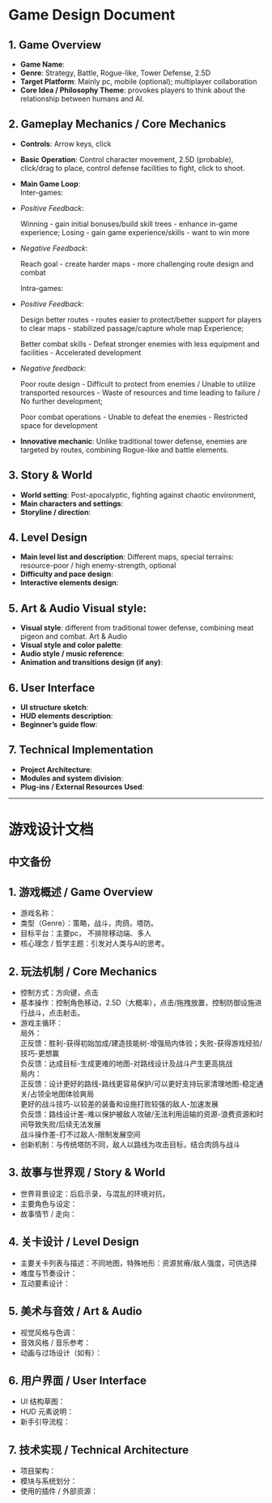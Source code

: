 # Game Design Document

## 1\. Game Overview 

- **Game Name**:   
- **Genre**: Strategy, Battle, Rogue-like, Tower Defense, 2.5D  
- **Target Platform**: Mainly pc, mobile (optional);  multiplayer collaboration  
- **Core Idea / Philosophy Theme**: provokes players to think about the relationship between humans and AI.

## 2\. Gameplay Mechanics / Core Mechanics 

- **Controls**: Arrow keys, click   
- **Basic Operation**: Control character movement, 2.5D (probable), click/drag to place, control defense facilities to fight, click to shoot.  
- **Main Game Loop**:   
  Inter-games:   
- *Positive Feedback*: 

  Winning \- gain initial bonuses/build skill trees \- enhance in-game experience; Losing \- gain game experience/skills \- want to win more 

- *Negative Feedback*: 

  Reach goal \- create harder maps \- more challenging route design and combat 

  Intra-games: 

- *Positive Feedback*: 

  Design better routes \- routes easier to protect/better support for players to clear maps \- stabilized passage/capture whole map Experience; 

  Better combat skills \- Defeat stronger enemies with less equipment and facilities \- Accelerated development 

- *Negative feedback*: 

  Poor route design \- Difficult to protect from enemies / Unable to utilize transported resources \- Waste of resources and time leading to failure / No further development;

  Poor combat operations \- Unable to defeat the enemies \- Restricted space for development 

- **Innovative mechanic**: Unlike traditional tower defense, enemies are targeted by routes, combining Rogue-like and battle elements.

## 3\. Story & World 

- **World setting**: Post-apocalyptic, fighting against chaotic environment,   
- **Main characters and settings**:   
- **Storyline / direction**: 

## 4\. Level Design

- **Main level list and description**: Different maps, special terrains: resource-poor / high enemy-strength, optional   
- **Difficulty and pace design**:   
- **Interactive elements design**: 

## 5\. Art & Audio Visual style: 

- **Visual style**: different from traditional tower defense, combining meat pigeon and combat. Art & Audio   
- **Visual style and color palette**:   
- **Audio style / music reference**:   
- **Animation and transitions design (if any)**: 

## 6\. User Interface 

- **UI structure sketch**:   
- **HUD elements description**:   
- **Beginner’s guide flow**: 

## 7\. Technical Implementation

- **Project Architecture**:   
- **Modules and system division**:  
- **Plug-ins / External Resources Used**:

---

# 游戏设计文档

## 中文备份

## 1\. 游戏概述 / Game Overview

- 游戏名称：  
- 类型（Genre）：策略，战斗，肉鸽，塔防。  
- 目标平台：主要pc， 不排除移动端、多人  
- 核心理念 / 哲学主题：引发对人类与AI的思考。


## 2\. 玩法机制 / Core Mechanics

- 控制方式：方向键，点击  
- 基本操作：控制角色移动，2.5D（大概率），点击/拖拽放置，控制防御设施进行战斗，点击射击。  
- 游戏主循环：  
  局外：  
  正反馈：胜利-获得初始加成/建造技能树-增强局内体验；失败-获得游戏经验/技巧-更想赢  
  负反馈：达成目标-生成更难的地图-对路线设计及战斗产生更高挑战  
  局内：  
  正反馈：设计更好的路线-路线更容易保护/可以更好支持玩家清理地图-稳定通关/占领全地图体验爽局  
  更好的战斗技巧-以较差的装备和设施打败较强的敌人-加速发展  
  负反馈：路线设计差-难以保护被敌人攻破/无法利用运输的资源-浪费资源和时间导致失败/后续无法发展  
  战斗操作差-打不过敌人-限制发展空间  
- 创新机制：与传统塔防不同，敌人以路线为攻击目标，结合肉鸽与战斗

## 3\. 故事与世界观 / Story & World

- 世界背景设定：后启示录，与混乱的环境对抗，  
- 主要角色与设定：  
- 故事情节 / 走向：

## 4\. 关卡设计 / Level Design

- 主要关卡列表与描述：不同地图，特殊地形：资源贫瘠/敌人强度，可供选择  
- 难度与节奏设计：  
- 互动要素设计：

## 5\. 美术与音效 / Art & Audio

- 视觉风格与色调：  
- 音效风格 / 音乐参考：  
- 动画与过场设计（如有）：

## 6\. 用户界面 / User Interface

- UI 结构草图：  
- HUD 元素说明：  
- 新手引导流程：

## 7\. 技术实现 / Technical Architecture

- 项目架构：  
- 模块与系统划分：  
- 使用的插件 / 外部资源：

